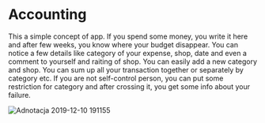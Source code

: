 # Accounting

This a simple concept of app. If you spend some money, you write it here and after few weeks, you know where your budget disappear.
You can notice a few details like category of your expense, shop, date and even a comment to yourself and raiting of shop. You can easily add a new category and shop. You can sum up all your transaction together or separately by category etc. If you are not self-control person, you can put some restriction for category and after crossing it, you get some info about your failure.


![Adnotacja 2019-12-10 191155](https://user-images.githubusercontent.com/38052250/70556409-22fda200-1b81-11ea-8970-985252d3df07.png)
